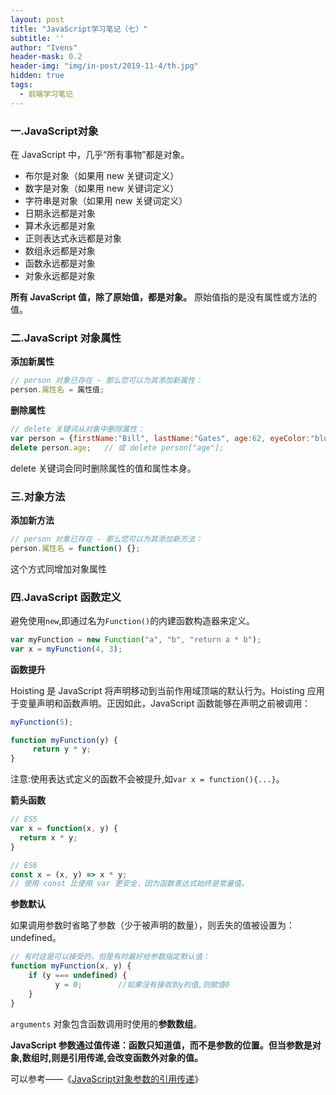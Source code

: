 ```yaml
---
layout: post
title: "JavaScript学习笔记（七）"
subtitle: ''
author: "Ivens"
header-mask: 0.2
header-img: "img/in-post/2019-11-4/th.jpg"
hidden: true
tags:
  - 前端学习笔记
---
```


### 一.JavaScript对象

在 JavaScript 中，几乎“所有事物”都是对象。
- 布尔是对象（如果用 new 关键词定义）
- 数字是对象（如果用 new 关键词定义）
- 字符串是对象（如果用 new 关键词定义）
- 日期永远都是对象
- 算术永远都是对象
- 正则表达式永远都是对象
- 数组永远都是对象
- 函数永远都是对象
- 对象永远都是对象

**所有 JavaScript 值，除了原始值，都是对象。** 原始值指的是没有属性或方法的值。

### 二.JavaScript 对象属性

**添加新属性**
```js
// person 对象已存在 - 那么您可以为其添加新属性：
person.属性名 = 属性值;
```

**删除属性**
```js
// delete 关键词从对象中删除属性：
var person = {firstName:"Bill", lastName:"Gates", age:62, eyeColor:"blue"};
delete person.age;   // 或 delete person["age"];
```
delete 关键词会同时删除属性的值和属性本身。

### 三.对象方法

**添加新方法**
```js
// person 对象已存在 - 那么您可以为其添加新方法：
person.属性名 = function() {};
```
这个方式同增加对象属性

### 四.JavaScript 函数定义

避免使用`new`,即通过名为` Function() `的内建函数构造器来定义。
```js
var myFunction = new Function("a", "b", "return a * b");
var x = myFunction(4, 3);
```

**函数提升**

Hoisting 是 JavaScript 将声明移动到当前作用域顶端的默认行为。Hoisting 应用于变量声明和函数声明。正因如此，JavaScript 函数能够在声明之前被调用：
```js
myFunction(5);

function myFunction(y) {
     return y * y;
}
```
注意:使用表达式定义的函数不会被提升,如`var x = function(){...}`。

**箭头函数**

```js
// ES5
var x = function(x, y) {
  return x * y;
}

// ES6
const x = (x, y) => x * y;
// 使用 const 比使用 var 更安全，因为函数表达式始终是常量值。
```

**参数默认**

如果调用参数时省略了参数（少于被声明的数量），则丢失的值被设置为：undefined。

```js
// 有时这是可以接受的，但是有时最好给参数指定默认值：
function myFunction(x, y) {
    if (y === undefined) {
          y = 0;        //如果没有接收到y的值,则赋值0
    } 
}
```

`arguments` 对象包含函数调用时使用的**参数数组**。

**JavaScript 参数通过值传递：函数只知道值，而不是参数的位置。但当参数是对象,数组时,则是引用传递,会改变函数外对象的值。**

可以参考——《[JavaScript对象参数的引用传递][1]》

[1]:https://www.jb51.net/article/78033.htm